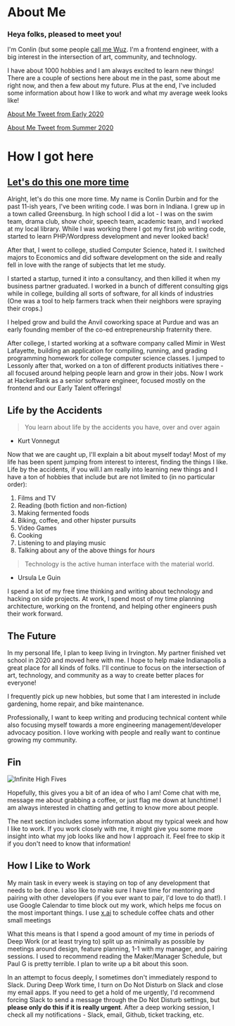
# About Me

### Heya folks, pleased to meet you!

I'm Conlin (but some people [call me Wuz](https://twitter.com/CallMeWuz). I'm a frontend engineer, with a big interest in the intersection of art, community, and technology.

I have about 1000 hobbies and I am always excited to learn new things! There are a couple of sections here about me in the past, some about me right now, and then a few about my future. Plus at the end, I've included some information about how I like to work and what my average week looks like!

[About Me Tweet from Early 2020](https://twitter.com/CallMeWuz/status/1212430217735819265?s=20)

[About Me Tweet from Summer 2020](https://twitter.com/CallMeWuz/status/1270737865899638787)

# How I got here

## [Let's do this one more time](https://www.youtube.com/watch?v=r-dAO5OenO8)

Alright, let's do this one more time. My name is Conlin Durbin and for the past 11-ish years, I've been writing code. I was born in Indiana. I grew up in a town called Greensburg. In high school I did a lot - I was on the swim team, drama club, show choir, speech team, academic team, and I worked at my local library. While I was working there I got my first job writing code, started to learn PHP/Wordpress development and never looked back!



After that, I went to college, studied Computer Science, hated it. I switched majors to Economics and did software development on the side and really fell in love with the range of subjects that let me study.

I started a startup, turned it into a consultancy, and then killed it when my business partner graduated. I worked in a bunch of different consulting gigs while in college, building all sorts of software, for all kinds of industries (One was a tool to help farmers track when their neighbors were spraying their crops.)

I helped grow and build the Anvil coworking space at Purdue and was an early founding member of the co-ed entrepreneurship fraternity there.

After college, I started working at a software company called Mimir in West Lafayette, building an application for compiling, running, and grading programming homework for college computer science classes. I jumped to Lessonly after that, worked on a ton of different products initiatives there - all focused around helping people learn and grow in their jobs. Now I work at HackerRank as a senior software engineer, focused mostly on the frontend and our Early Talent offerings!

## Life by the Accidents

> You learn about life by the accidents you have, over and over again
- Kurt Vonnegut

Now that we are caught up, I'll explain a bit about myself today! Most of my life has been spent jumping from interest to interest, finding the things I like. Life by the accidents, if you will.I am really into learning new things and I have a ton of hobbies that include but are not limited to (in no particular order):

1. Films and TV
2. Reading (both fiction and non-fiction)
3. Making fermented foods
4. Biking, coffee, and other hipster pursuits
5. Video Games
6. Cooking
7. Listening to and playing music
8. Talking about any of the above things for *hours*

> Technology is the active human interface with the material world.
- Ursula Le Guin

I spend a lot of my free time thinking and writing about technology and hacking on side projects. At work, I spend most of my time planning architecture, working on the frontend, and helping other engineers push their work forward.

## The Future

In my personal life, I plan to keep living in Irvington. My partner finished vet school in 2020 and moved here with me. I hope to help make Indianapolis a great place for all kinds of folks. I'll continue to focus on the intersection of art, technology, and community as a way to create better places for everyone! 

I frequently pick up new hobbies, but some that I am interested in include gardening, home repair, and bike maintenance.

Professionally, I want to keep writing and producing technical content while also focusing myself towards a more engineering management/developer advocacy position. I love working with people and really want to continue growing my community.

## Fin

![Infinite High Fives](https://i.imgur.com/JZszcEU.gif)

Hopefully, this gives you a bit of an idea of who I am! Come chat with me, message me about grabbing a coffee, or just flag me down at lunchtime! I am always interested in chatting and getting to know more about people.

The next section includes some information about my typical week and how I like to work. If you work closely with me, it might give you some more insight into what my job looks like and how I approach it. Feel free to skip it if you don't need to know that information!

## How I Like to Work

My main task in every week is staying on top of any development that needs to be done. I also like to make sure I have time for mentoring and pairing with other developers (if you ever want to pair, I'd love to do that!). I use Google Calendar to time block out my work, which helps me focus on the most important things. I use [x.ai](http://x.ai) to schedule coffee chats and other small meetings 

What this means is that I spend a good amount of my time in periods of Deep Work (or at least trying to) split up as minimally as possible by meetings around design, feature planning, 1-1 with my manager, and pairing sessions. I used to recommend reading the Maker/Manager Schedule, but Paul G is pretty terrible. I plan to write up a bit about this soon.

In an attempt to focus deeply, I sometimes don't immediately respond to Slack. During Deep Work time, I turn on Do Not Disturb on Slack and close my email apps. If you need to get a hold of me urgently, I'd recommend forcing Slack to send a message through the Do Not Disturb settings, but **please only do this if it is really urgent**. After a deep working session, I check all my notifications - Slack, email, Github, ticket tracking, etc.
